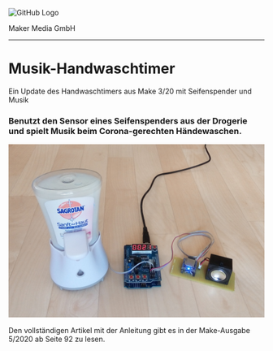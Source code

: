 ![GitHub Logo](http://www.heise.de/make/icons/make_logo.png)

Maker Media GmbH
*** 

# Musik-Handwaschtimer
Ein Update des Handwaschtimers aus Make 3/20 mit Seifenspender und Musik

### Benutzt den Sensor eines Seifenspenders aus der Drogerie und spielt Musik beim Corona-gerechten Händewaschen.

![Picture](https://github.com/MakeMagazinDE/Musik-Handwaschtimer/blob/master/Image1.jpg) 

Den vollständigen Artikel mit der Anleitung gibt es in der Make-Ausgabe 5/2020 ab Seite 92 zu lesen. 


